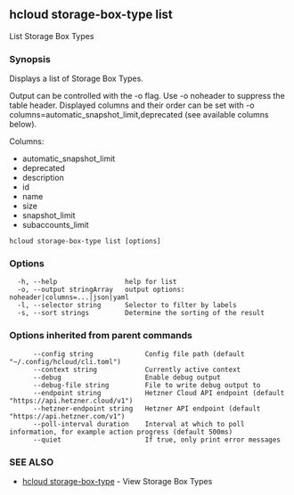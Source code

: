 ## hcloud storage-box-type list

List Storage Box Types

### Synopsis

Displays a list of Storage Box Types.

Output can be controlled with the -o flag. Use -o noheader to suppress the
table header. Displayed columns and their order can be set with
-o columns=automatic_snapshot_limit,deprecated (see available columns below).

Columns:
 - automatic_snapshot_limit
 - deprecated
 - description
 - id
 - name
 - size
 - snapshot_limit
 - subaccounts_limit

```
hcloud storage-box-type list [options]
```

### Options

```
  -h, --help                 help for list
  -o, --output stringArray   output options: noheader|columns=...|json|yaml
  -l, --selector string      Selector to filter by labels
  -s, --sort strings         Determine the sorting of the result
```

### Options inherited from parent commands

```
      --config string             Config file path (default "~/.config/hcloud/cli.toml")
      --context string            Currently active context
      --debug                     Enable debug output
      --debug-file string         File to write debug output to
      --endpoint string           Hetzner Cloud API endpoint (default "https://api.hetzner.cloud/v1")
      --hetzner-endpoint string   Hetzner API endpoint (default "https://api.hetzner.com/v1")
      --poll-interval duration    Interval at which to poll information, for example action progress (default 500ms)
      --quiet                     If true, only print error messages
```

### SEE ALSO

* [hcloud storage-box-type](hcloud_storage-box-type.md)	 - View Storage Box Types

